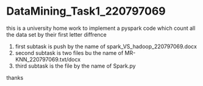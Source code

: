 # DataMining_Task1_220797069

this  is a university home work to implement a pyspark code which count all the data set by their first letter diffrence
1. first subtask is push by the name of spark_VS_hadoop_220797069.docx
2. second subtask is two files bu the name of MR-KNN_220797069.txt/docx
3. third subtask is the file by the name of Spark.py

thanks
